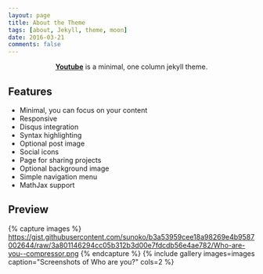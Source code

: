```yaml
---
layout: page
title: About the Theme
tags: [about, Jekyll, theme, moon]
date: 2016-03-21
comments: false
---
```

    
<center><a href="https://www.youtube.com/"><b>Youtube</b></a> is a minimal, one column jekyll theme.</center>

## Features
* Minimal, you can focus on your content
* Responsive
* Disqus integration
* Syntax highlighting
* Optional post image
* Social icons
* Page for sharing projects
* Optional background image
* Simple navigation menu
* MathJax support

## Preview

{% capture images %}
https://gist.githubusercontent.com/sunoko/b3a53959cee18a98269e4b9587002644/raw/3a801146294cc05b312b3d00e7fdcdb56e4ae782/Who-are-you--compressor.png
{% endcapture %}
{% include gallery images=images caption="Screenshots of Who are you?" cols=2 %}